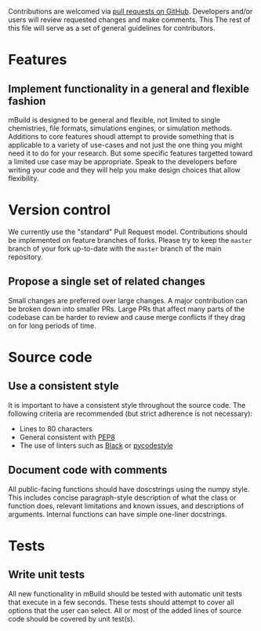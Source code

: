 Contributions are welcomed via [pull requests on GitHub](https://github.com/mosdef-hub/mbuild/pulls). Developers and/or 
users will review requested changes and make comments. This The rest of this file will serve as a set of general guidelines
for contributors.

# Features

## Implement functionality in a general and flexible fashion

mBuild is designed to be general and flexible, not limited to single chemistries, file formats, simulations engines, or 
simulation methods. Additions to core features shoudl attempt to provide something that is applicable to a variety of 
use-cases and not  just the one thing you might need it to do for your research. But some specific features targetted toward 
a limited use case may be appropriate. Speak to the developers before writing your code and they will help you make design 
choices that allow flexibility.

# Version control

We currently use the "standard" Pull Request model. Contributions should be implemented on feature branches of forks.
Please try to keep the `master` branch of your fork up-to-date with the `master` branch of the main repository.

## Propose a single set of related changes

Small changes are preferred over large changes. A major contribution can be broken down into smaller PRs. Large PRs that 
affect many parts of the codebase can be harder to review and cause merge conflicts if they drag on for long periods of time. 

# Source code

## Use a consistent style

It is important to have a consistent style throughout the source code. The following criteria are recommended (but strict
adherence is not necessary):

* Lines to 80 characters
* General consistent with [PEP8](https://www.python.org/dev/peps/pep-0008)
* The use of linters such as [Black](https://github.com/ambv/black) or [pycodestyle](https://github.com/PyCQA/pycodestyle) 

## Document code with comments

All public-facing functions should have doscstrings using the numpy style. This includes concise paragraph-style description
of what the class or function does, relevant limitations and known issues, and descriptions of arguments. Internal functions
can have simple one-liner docstrings.


# Tests

## Write unit tests

All new functionality in mBuild should be tested with automatic unit tests that execute in a few seconds. These tests 
should attempt to cover all options that the user can select. All or most of the added lines of source code should be 
covered by unit test(s).
